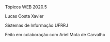 Tópicos WEB 2020.5

Lucas Costa Xavier

Sistemas de Informação UFRRJ

Feito em colaboração com Ariel Mota de Carvalho

